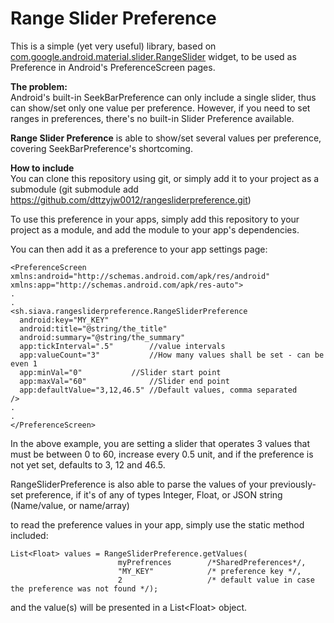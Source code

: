 # Range Slider Preference

This is a simple (yet very useful) library, based on <ins>com.google.android.material.slider.RangeSlider</ins> widget, to be used as Preference in Android's PreferenceScreen pages.

**The problem:**  
Android's built-in SeekBarPreference can only include a single slider, thus can show/set only one value per preference. However, if you need to set ranges in preferences, there's no built-in Slider Preference available.

**Range Slider Preference** is able to show/set several values per preference, covering SeekBarPreference's shortcoming.

**How to include**  
You can clone this repository using git, or simply add it to your project as a submodule (git submodule add https://github.com/dttzyjw0012/rangesliderpreference.git)

To use this preference in your apps, simply add this repository to your project as a module, and add the module to your app's dependencies.

You can then add it as a preference to your app settings page:

    <PreferenceScreen xmlns:android="http://schemas.android.com/apk/res/android"
    xmlns:app="http://schemas.android.com/apk/res-auto">
    .
    .
    <sh.siava.rangesliderpreference.RangeSliderPreference
      android:key="MY_KEY"
      android:title="@string/the_title"
      android:summary="@string/the_summary"
      app:tickInterval=".5"        //value intervals
      app:valueCount="3"           //How many values shall be set - can be even 1
      app:minVal="0"	       //Slider start point
      app:maxVal="60"              //Slider end point
      app:defaultValue="3,12,46.5" //Default values, comma separated 
    />
    .
    .
    </PreferenceScreen>
In the above example, you are setting a slider that operates 3 values that must be between 0 to 60, increase every 0.5 unit, and if the preference is not yet set, defaults to 3, 12 and 46.5.

RangeSliderPreference is also able to parse the values of your previously-set preference, if it's of any of types Integer, Float, or JSON string (Name/value, or name/array)

to read the preference values in your app, simply use the static method included:

    List<Float> values = RangeSliderPreference.getValues(
                            myPrefrences        /*SharedPreferences*/,
                            "MY_KEY"            /* preference key */, 
                            2                   /* default value in case the preference was not found */);
and the value(s) will be presented in a List\<Float\> object.
